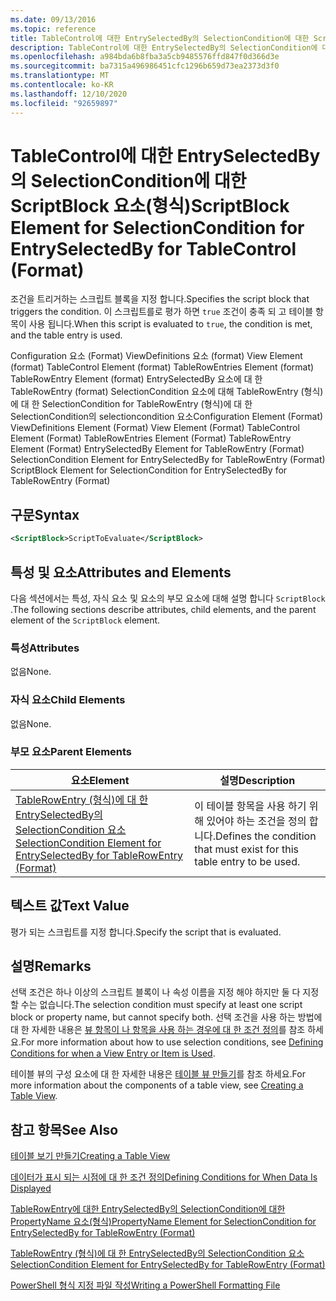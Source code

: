 ```yaml
---
ms.date: 09/13/2016
ms.topic: reference
title: TableControl에 대한 EntrySelectedBy의 SelectionCondition에 대한 ScriptBlock 요소(형식)
description: TableControl에 대한 EntrySelectedBy의 SelectionCondition에 대한 ScriptBlock 요소(형식)
ms.openlocfilehash: a984bda6b8fba3a5cb9485576ffd847f0d366d3e
ms.sourcegitcommit: ba7315a496986451cfc1296b659d73ea2373d3f0
ms.translationtype: MT
ms.contentlocale: ko-KR
ms.lasthandoff: 12/10/2020
ms.locfileid: "92659897"
---
```

# <a name="scriptblock-element-for-selectioncondition-for-entryselectedby-for-tablecontrol-format"></a><span data-ttu-id="ace8b-103">TableControl에 대한 EntrySelectedBy의 SelectionCondition에 대한 ScriptBlock 요소(형식)</span><span class="sxs-lookup"><span data-stu-id="ace8b-103">ScriptBlock Element for SelectionCondition for EntrySelectedBy for TableControl (Format)</span></span>

<span data-ttu-id="ace8b-104">조건을 트리거하는 스크립트 블록을 지정 합니다.</span><span class="sxs-lookup"><span data-stu-id="ace8b-104">Specifies the script block that triggers the condition.</span></span> <span data-ttu-id="ace8b-105">이 스크립트를로 평가 하면 `true` 조건이 충족 되 고 테이블 항목이 사용 됩니다.</span><span class="sxs-lookup"><span data-stu-id="ace8b-105">When this script is evaluated to `true`, the condition is met, and the table entry is used.</span></span>

<span data-ttu-id="ace8b-106">Configuration 요소 (Format) ViewDefinitions 요소 (format) View Element (format) TableControl Element (format) TableRowEntries Element (format) TableRowEntry Element (format) EntrySelectedBy 요소에 대 한 TableRowEntry (format) SelectionCondition 요소에 대해 TableRowEntry (형식)에 대 한 SelectionCondition for TableRowEntry (형식)에 대 한 SelectionCondition의 selectioncondition 요소</span><span class="sxs-lookup"><span data-stu-id="ace8b-106">Configuration Element (Format) ViewDefinitions Element (Format) View Element (Format) TableControl Element (Format) TableRowEntries Element (Format) TableRowEntry Element (Format) EntrySelectedBy Element for TableRowEntry (Format) SelectionCondition Element for EntrySelectedBy for TableRowEntry (Format) ScriptBlock Element for SelectionCondition for EntrySelectedBy for TableRowEntry (Format)</span></span>

## <a name="syntax"></a><span data-ttu-id="ace8b-107">구문</span><span class="sxs-lookup"><span data-stu-id="ace8b-107">Syntax</span></span>

```xml
<ScriptBlock>ScriptToEvaluate</ScriptBlock>
```

## <a name="attributes-and-elements"></a><span data-ttu-id="ace8b-108">특성 및 요소</span><span class="sxs-lookup"><span data-stu-id="ace8b-108">Attributes and Elements</span></span>

<span data-ttu-id="ace8b-109">다음 섹션에서는 특성, 자식 요소 및 요소의 부모 요소에 대해 설명 합니다 `ScriptBlock` .</span><span class="sxs-lookup"><span data-stu-id="ace8b-109">The following sections describe attributes, child elements, and the parent element of the `ScriptBlock` element.</span></span>

### <a name="attributes"></a><span data-ttu-id="ace8b-110">특성</span><span class="sxs-lookup"><span data-stu-id="ace8b-110">Attributes</span></span>

<span data-ttu-id="ace8b-111">없음</span><span class="sxs-lookup"><span data-stu-id="ace8b-111">None.</span></span>

### <a name="child-elements"></a><span data-ttu-id="ace8b-112">자식 요소</span><span class="sxs-lookup"><span data-stu-id="ace8b-112">Child Elements</span></span>

<span data-ttu-id="ace8b-113">없음</span><span class="sxs-lookup"><span data-stu-id="ace8b-113">None.</span></span>

### <a name="parent-elements"></a><span data-ttu-id="ace8b-114">부모 요소</span><span class="sxs-lookup"><span data-stu-id="ace8b-114">Parent Elements</span></span>

|<span data-ttu-id="ace8b-115">요소</span><span class="sxs-lookup"><span data-stu-id="ace8b-115">Element</span></span>|<span data-ttu-id="ace8b-116">설명</span><span class="sxs-lookup"><span data-stu-id="ace8b-116">Description</span></span>|
|-------------|-----------------|
|[<span data-ttu-id="ace8b-117">TableRowEntry (형식)에 대 한 EntrySelectedBy의 SelectionCondition 요소</span><span class="sxs-lookup"><span data-stu-id="ace8b-117">SelectionCondition Element for EntrySelectedBy for TableRowEntry (Format)</span></span>](./selectioncondition-element-for-entryselectedby-for-tablecontrol-format.md)|<span data-ttu-id="ace8b-118">이 테이블 항목을 사용 하기 위해 있어야 하는 조건을 정의 합니다.</span><span class="sxs-lookup"><span data-stu-id="ace8b-118">Defines the condition that must exist for this table entry to be used.</span></span>|

## <a name="text-value"></a><span data-ttu-id="ace8b-119">텍스트 값</span><span class="sxs-lookup"><span data-stu-id="ace8b-119">Text Value</span></span>

<span data-ttu-id="ace8b-120">평가 되는 스크립트를 지정 합니다.</span><span class="sxs-lookup"><span data-stu-id="ace8b-120">Specify the script that is evaluated.</span></span>

## <a name="remarks"></a><span data-ttu-id="ace8b-121">설명</span><span class="sxs-lookup"><span data-stu-id="ace8b-121">Remarks</span></span>

<span data-ttu-id="ace8b-122">선택 조건은 하나 이상의 스크립트 블록이 나 속성 이름을 지정 해야 하지만 둘 다 지정할 수는 없습니다.</span><span class="sxs-lookup"><span data-stu-id="ace8b-122">The selection condition must specify at least one script block or property name, but cannot specify both.</span></span> <span data-ttu-id="ace8b-123">선택 조건을 사용 하는 방법에 대 한 자세한 내용은 [뷰 항목이 나 항목을 사용 하는 경우에 대 한 조건 정의](./defining-conditions-for-displaying-data.md)를 참조 하세요.</span><span class="sxs-lookup"><span data-stu-id="ace8b-123">For more information about how to use selection conditions, see [Defining Conditions for when a View Entry or Item is Used](./defining-conditions-for-displaying-data.md).</span></span>

<span data-ttu-id="ace8b-124">테이블 뷰의 구성 요소에 대 한 자세한 내용은 [테이블 뷰 만들기](./creating-a-table-view.md)를 참조 하세요.</span><span class="sxs-lookup"><span data-stu-id="ace8b-124">For more information about the components of a table view, see [Creating a Table View](./creating-a-table-view.md).</span></span>

## <a name="see-also"></a><span data-ttu-id="ace8b-125">참고 항목</span><span class="sxs-lookup"><span data-stu-id="ace8b-125">See Also</span></span>

[<span data-ttu-id="ace8b-126">테이블 보기 만들기</span><span class="sxs-lookup"><span data-stu-id="ace8b-126">Creating a Table View</span></span>](./creating-a-table-view.md)

[<span data-ttu-id="ace8b-127">데이터가 표시 되는 시점에 대 한 조건 정의</span><span class="sxs-lookup"><span data-stu-id="ace8b-127">Defining Conditions for When Data Is Displayed</span></span>](./defining-conditions-for-displaying-data.md)

[<span data-ttu-id="ace8b-128">TableRowEntry에 대한 EntrySelectedBy의 SelectionCondition에 대한 PropertyName 요소(형식)</span><span class="sxs-lookup"><span data-stu-id="ace8b-128">PropertyName Element for SelectionCondition for EntrySelectedBy for TableRowEntry (Format)</span></span>](./propertyname-element-for-selectioncondition-for-entryselectedby-for-tablerowentry-format.md)

[<span data-ttu-id="ace8b-129">TableRowEntry (형식)에 대 한 EntrySelectedBy의 SelectionCondition 요소</span><span class="sxs-lookup"><span data-stu-id="ace8b-129">SelectionCondition Element for EntrySelectedBy for TableRowEntry (Format)</span></span>](./selectioncondition-element-for-entryselectedby-for-tablecontrol-format.md)

[<span data-ttu-id="ace8b-130">PowerShell 형식 지정 파일 작성</span><span class="sxs-lookup"><span data-stu-id="ace8b-130">Writing a PowerShell Formatting File</span></span>](./writing-a-powershell-formatting-file.md)
